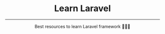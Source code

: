 <div align="center">
<h1>Learn Laravel</h1>
</div>

---

<div align="center">
Best resources to learn Laravel framework 👨🏼‍🎓
</div>
